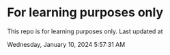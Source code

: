 # For learning purposes only
This repo is for learning purposes only.
Last updated at

Wednesday, January 10, 2024 5:57:31 AM

